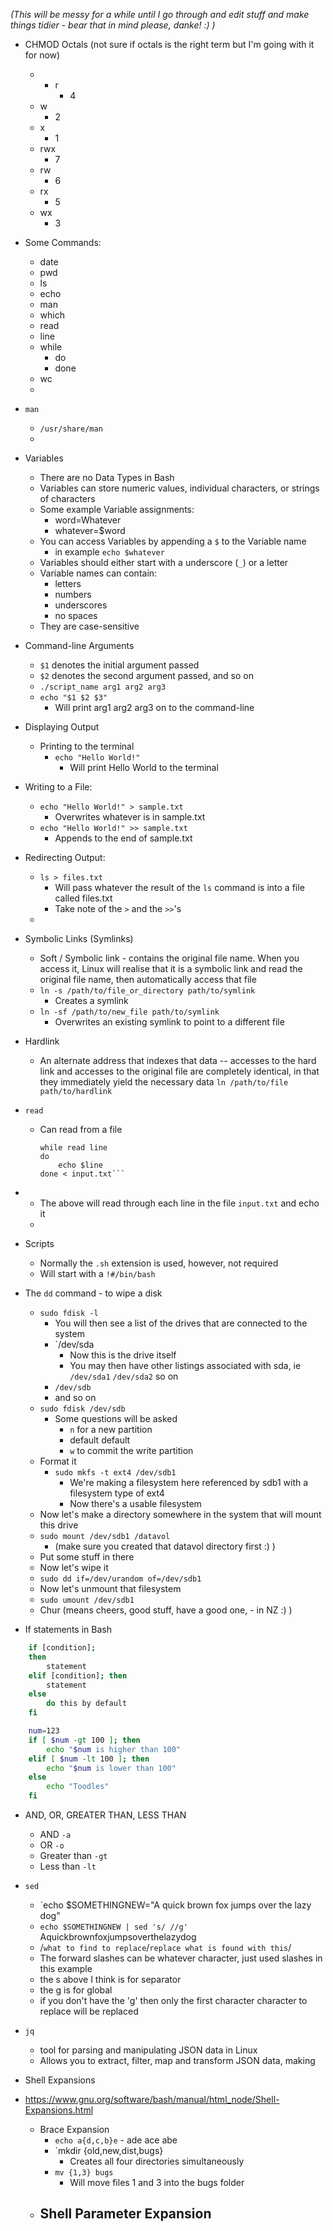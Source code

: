 *(This will be messy for a while until I go through and edit stuff and make things tidier - bear that in mind please, danke! :) )*
- CHMOD Octals (not sure if octals is the right term but I'm going with it for now)
	- - r
		- 4
	- w
		- 2
	- x
		- 1
	- rwx
		- 7
	- rw
		- 6
	- rx
		- 5
	- wx
		- 3
- Some Commands:
	- date
	- pwd
	- ls
	- echo
	- man
	- which
	- read
	- line
	- while
		- do
		- done
	- wc
	- 

- `man`
	- `/usr/share/man`
	- 
- Variables
	- There are no Data Types in Bash
	- Variables can store numeric values, individual characters, or strings of characters
	- Some example Variable assignments:
		- word=Whatever
		- whatever=$word
	- You can access Variables by appending a `$` to the Variable name
		- in example `echo $whatever`
	- Variables should either start with a underscore (`_`) or a letter
	- Variable names can contain:
		- letters
		- numbers
		- underscores
		- no spaces
	- They are case-sensitive

- Command-line Arguments
	- `$1` denotes the initial argument passed
	- `$2` denotes the second argument passed, and so on
	- `./script_name arg1 arg2 arg3`
	- `echo "$1 $2 $3"` 
		- Will print arg1 arg2 arg3 on to the command-line

- Displaying Output
	- Printing to the terminal
		- `echo "Hello World!"`
			- Will print Hello World to the terminal
- Writing to a File:
	- `echo "Hello World!" > sample.txt`
		- Overwrites whatever is in sample.txt
	- `echo "Hello World!" >> sample.txt`
		- Appends to the end of sample.txt
- Redirecting Output:
	- `ls > files.txt`
		- Will pass whatever the result of the `ls` command is into a file called files.txt
		- Take note of the `>` and the `>>`'s 
	- 
- Symbolic Links (Symlinks)
	- Soft / Symbolic link - contains the original file name. When you access it, Linux will realise that it is a symbolic link and read the original file name, then automatically access that file
	- `ln -s /path/to/file_or_directory path/to/symlink`
		- Creates a symlink
	- `ln -sf /path/to/new_file path/to/symlink`
		- Overwrites an existing symlink to point to a different file
- Hardlink
	- An alternate address that indexes that data -- accesses to the hard link and accesses to the original file are completely identical, in that they immediately yield the necessary data 
	  `ln /path/to/file path/to/hardlink`
	  
- `read`
	- Can read from a file
		```
		while read line
		do
			echo $line
		done < input.txt```
- 
	- The above will read through each line in the file `input.txt` and echo it
	- 
- Scripts
	- Normally the `.sh` extension is used, however, not required
	- Will start with a `!#/bin/bash`


- The `dd` command - to wipe a disk
	- `sudo fdisk -l`
		- You will then see a list of the drives that are connected to the system
		- `/dev/sda
			- Now this is the drive itself
			- You may then have other listings associated with sda, ie
				`/dev/sda1`
				`/dev/sda2`
				so on
		- `/dev/sdb`
		- and so on
	- `sudo fdisk /dev/sdb`
		- Some questions will be asked
			- `n` for a new partition
			- default default
			- `w` to commit the write partition
	- Format it
		- `sudo mkfs -t ext4 /dev/sdb1`
			- We're making a filesystem here referenced by sdb1 with a filesystem type of ext4
			- Now there's a usable filesystem
	- Now let's make a directory somewhere in the system that will mount this drive
	- `sudo mount /dev/sdb1 /datavol`
		- (make sure you created that datavol directory first :) )
	- Put some stuff in there
	- Now let's wipe it
	- `sudo dd if=/dev/urandom of=/dev/sdb1`
	- Now let's unmount that filesystem
	- `sudo umount /dev/sdb1`
	- Chur (means cheers, good stuff, have a good one, - in NZ :) )

- If statements in Bash
``` bash
	if [condition];
	then
		statement
	elif [condition]; then
		statement
	else
		do this by default
	fi
```
``` bash
	num=123
	if [ $num -gt 100 ]; then
		echo "$num is higher than 100"
	elif [ $num -lt 100 ]; then
		echo "$num is lower than 100"
	else
		echo "Toodles"
	fi
```
- AND, OR, GREATER THAN, LESS THAN
	- AND `-a`
	- OR `-o`
	- Greater than `-gt`
	- Less than `-lt`

- `sed`
	- `echo $SOMETHINGNEW="A quick brown fox jumps over the lazy dog"
	- `echo $SOMETHINGNEW | sed 's/ //g'`
		Aquickbrownfoxjumpsoverthelazydog
	- /`what to find to replace`/`replace what is found with this`/
	- The forward slashes can be whatever character, just used slashes in this example
	- the s above I think is for separator
	- the g is for global
	- if you don't have the 'g' then only the first character character to replace will be replaced

- `jq`
	- tool for parsing and manipulating JSON data in Linux
	- Allows you to extract, filter, map and transform JSON data, making 

- Shell Expansions
- https://www.gnu.org/software/bash/manual/html_node/Shell-Expansions.html
	- Brace Expansion
		- `echo a{d,c,b}e` - ade ace abe
		- `mkdir {old,new,dist,bugs}
			- Creates all four directories simultaneously
		- `mv {1,3} bugs`
			- Will move files 1 and 3 into the bugs folder
	- Shell Parameter Expansion
		- 